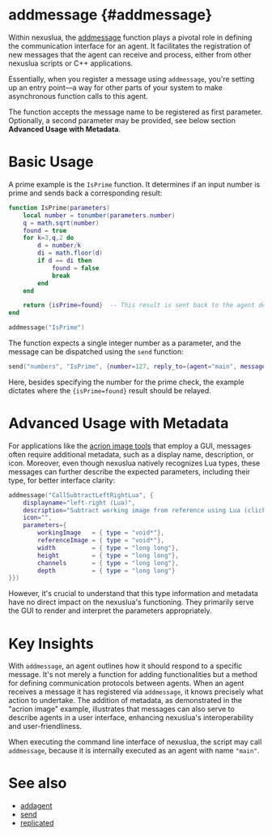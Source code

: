 addmessage {#addmessage}
==========

Within nexuslua, the [addmessage](addmessage.md) function plays a pivotal role in defining the communication interface for an agent.
It facilitates the registration of new messages that the agent can receive and process, either from other nexuslua scripts or C++ applications.

Essentially, when you register a message using `addmessage`, you're setting up an entry point—a way for other parts of your system to make asynchronous function calls to this agent.

The function accepts the message name to be registered as first parameter.
Optionally, a second parameter may be provided, see below section **Advanced Usage with Metadata**.

# Basic Usage

A prime example is the `IsPrime` function. It determines if an input number is prime and sends back a corresponding result:

```lua
function IsPrime(parameters)
    local number = tonumber(parameters.number)
    q = math.sqrt(number)
    found = true
    for k=3,q,2 do
        d = number/k
        di = math.floor(d)
        if d == di then
            found = false
            break
        end
    end

    return {isPrime=found}  -- This result is sent back to the agent designated in the reply_to table of the sent message.
end

addmessage("IsPrime")
```

The function expects a single integer number as a parameter, and the message can be dispatched using the `send` function:

```lua
send("numbers", "IsPrime", {number=127, reply_to={agent="main", message="CountPrime"}})
```

Here, besides specifying the number for the prime check, the example dictates where the `{isPrime=found}` result should be relayed.

# Advanced Usage with Metadata

For applications like the [acrion image tools](https://github.com/acrion/image-tools) that employ a GUI, messages often require additional metadata, such as a display name, description, or icon.
Moreover, even though nexuslua natively recognizes Lua types, these messages can further describe the expected parameters, including their type, for better interface clarity:

```lua
addmessage("CallSubtractLeftRightLua", {
    displayname="left-right (Lua)",
    description="Subtract working image from reference using Lua (click twice to undo)",
    icon="",
    parameters={
        workingImage   = { type = "void*"},
        referenceImage = { type = "void*"},
        width          = { type = "long long"},
        height         = { type = "long long"},
        channels       = { type = "long long"},
        depth          = { type = "long long"}
}})
```

However, it's crucial to understand that this type information and metadata have no direct impact on the nexuslua's functioning.
They primarily serve the GUI to render and interpret the parameters appropriately.

# Key Insights

With `addmessage`, an agent outlines how it should respond to a specific message.
It's not merely a function for adding functionalities but a method for defining communication protocols between agents.
When an agent receives a message it has registered via `addmessage`, it knows precisely what action to undertake.
The addition of metadata, as demonstrated in the "acrion image" example, illustrates that messages can also serve to describe agents in a user interface, enhancing nexuslua's interoperability and user-friendliness.

When executing the command line interface of nexuslua, the script may call `addmessage`, because it is internally executed as an agent with name `"main"`.

# See also

- [addagent](addagent.md)
- [send](send.md)
- [replicated](isreplicated)
